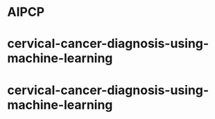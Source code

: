 # AIPCP
# cervical-cancer-diagnosis-using-machine-learning
# cervical-cancer-diagnosis-using-machine-learning
